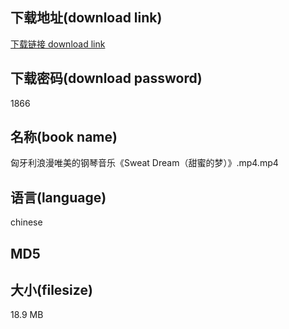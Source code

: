 ## 下载地址(download link)
[下载链接 download link](https://voluble-croquembouche-d321dc.netlify.app/?s=%E5%8C%88%E7%89%99%E5%88%A9%E6%B5%AA%E6%BC%AB%E5%94%AF%E7%BE%8E%E7%9A%84%E9%92%A2%E7%90%B4%E9%9F%B3%E4%B9%90%E3%80%8ASweat+Dream%EF%BC%88%E7%94%9C%E8%9C%9C%E7%9A%84%E6%A2%A6%EF%BC%89%E3%80%8B.mp4)

## 下载密码(download password)
1866

## 名称(book name)
匈牙利浪漫唯美的钢琴音乐《Sweat Dream（甜蜜的梦）》.mp4.mp4

## 语言(language)
chinese

## MD5


## 大小(filesize)
18.9 MB
